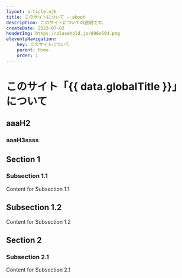 ```yaml
---
layout: article.njk
title: このサイトについて - about
description: このサイトについての説明です。
createDate: 2023-07-02
headerImg: https://placehold.jp/896x504.png
eleventyNavigation:
    key: このサイトについて
    parent: Home
    order: 1
---
```


# このサイト「{{ data.globalTitle }}」について

## aaaH2

### aaaH3ssss

## Section 1

### Subsection 1.1

Content for Subsection 1.1

## Subsection 1.2

Content for Subsection 1.2

## Section 2

### Subsection 2.1

Content for Subsection 2.1
